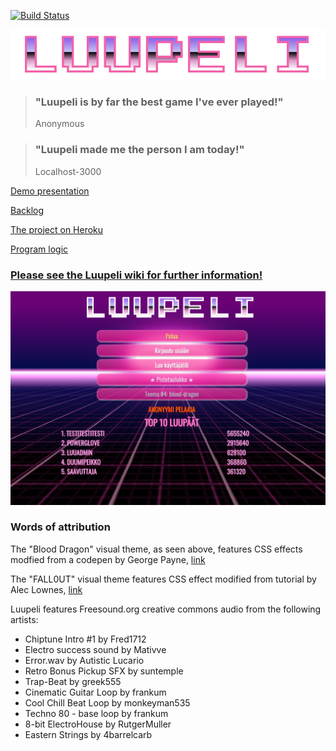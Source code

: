 [![Build 
Status](https://travis-ci.org/luupeli/luupeli.svg?branch=master)](https://travis-ci.org/luupeli/luupeli)

![](https://github.com/luupeli/luupeli/blob/master/docs/images/luupeli-hotpink-logo.png)
> ### "Luupeli is by far the best game I've ever played!"
> Anonymous

> ### "Luupeli made me the person I am today!"
> Localhost-3000

[Demo presentation](https://docs.google.com/presentation/d/1KM55mybWX6Kvc9l4wOJiYRdYG7cqD0-X4VcanjF5XzI/edit?usp=sharing)

[Backlog](https://docs.google.com/spreadsheets/d/1b66WPYF05FefrFPH069sPz5Ew2VdkUd1fpNZGQjryEQ/edit?usp=sharing)

[The project on Heroku](http://luupeli.herokuapp.com/)

[Program logic](logic.md)

### [Please see the Luupeli wiki for further information!](https://github.com/luupeli/luupeli/wiki)

![](https://github.com/luupeli/luupeli/blob/master/docs/images/luupeli-home.png)

### Words of attribution
The "Blood Dragon" visual theme, as seen above, features CSS effects modfied from a codepen by George Payne, [link](https://codepen.io/George-Payne/pen/qOrxao)

The "FALL0UT" visual theme features CSS effect modified from tutorial by Alec Lownes, [link](http://aleclownes.com/2017/02/01/crt-display.html)

Luupeli features Freesound.org creative commons audio from the following artists:
- Chiptune Intro #1 by Fred1712
- Electro success sound by Mativve
- Error.wav by Autistic Lucario
- Retro Bonus Pickup SFX by suntemple
- Trap-Beat by greek555
- Cinematic Guitar Loop by frankum
- Cool Chill Beat Loop by monkeyman535
- Techno 80 - base loop by frankum
- 8-bit ElectroHouse by RutgerMuller
- Eastern Strings by 4barrelcarb
